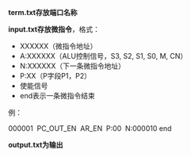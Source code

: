 **term.txt存放端口名称**

**input.txt存放微指令**，格式：

* XXXXXX（微指令地址）
* A:XXXXXX（ALU控制信号，S3, S2, S1, S0, M, CN）
* N:XXXXXX（下一条微指令地址）
* P:XX（P字段P1，P2）
* 使能信号
* end表示一条微指令结束

例：

000001
​	PC_OUT_EN
​	AR_EN
​	P:00
​	N:000010
end

**output.txt为输出** 